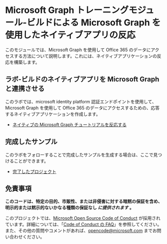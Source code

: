 # <a name="microsoft-graph-training-module---build-react-native-apps-with-microsoft-graph"></a>Microsoft Graph トレーニングモジュール-ビルドによる Microsoft Graph を使用したネイティブアプリの反応

このモジュールでは、Microsoft Graph を使用して Office 365 のデータにアクセスする方法について説明します。これには、ネイティブアプリケーションの反応を構築します。

## <a name="lab---build-react-native-apps-with-microsoft-graph"></a>ラボ-ビルドのネイティブアプリを Microsoft Graph と連携させる

このラボでは、microsoft identity platform 認証エンドポイントを使用して、Microsoft Graph を使用して Office 365 のデータにアクセスするための、応答するネイティブアプリケーションを作成します。

- [ネイティブの Microsoft Graph チュートリアルを反応する](https://docs.microsoft.com/graph/tutorials/react-native)

## <a name="completed-sample"></a>完成したサンプル

このラボをフォローすることで完成したサンプルを生成する場合は、ここで見つけることができます。

- [完了したプロジェクト](./demo)

## <a name="disclaimer"></a>免責事項

**このコードは、特定の目的、市販性、または非侵害に対する暗黙の保証を含め、明示的または黙示的ないかなる種類の保証なし *に提供されます* 。**

このプロジェクトでは、[Microsoft Open Source Code of Conduct](https://opensource.microsoft.com/codeofconduct/) が採用されています。詳細については、「[Code of Conduct の FAQ](https://opensource.microsoft.com/codeofconduct/faq/)」を参照してください。また、その他の質問やコメントがあれば、[opencode@microsoft.com](mailto:opencode@microsoft.com) までお問い合わせください。
